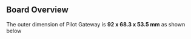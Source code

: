 ## Board Overview

The outer dimension of Pilot Gateway is **92 x 68.3 x 53.5 mm** as shown below    

<rk-img
  src="/assets/images/datasheet/rak7243c/rak7243-dimensions.png"
  width="75%"
  figure-number="2"
  caption="RAK7243C Outer Dimensions"
/>
